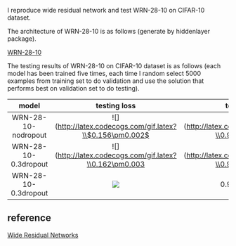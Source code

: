 I reproduce wide residual network and test WRN-28-10 on CIFAR-10 dataset.

The architecture of WRN-28-10 is as follows (generate by hiddenlayer package).

[WRN-28-10](figures/WRN-28-10.png)

The testing results of WRN-28-10 on CIFAR-10 dataset is as follows (each model has been trained five times, each time I random select 5000 examples from training set to do validation and use the solution that performs best on validation set to do testing).

|model|testing loss|testing acc|
|:----:|:----:|:----:|
|WRN-28-10-nodropout|![](http://latex.codecogs.com/gif.latex?\\$0.156\pm0.002$|![](http://latex.codecogs.com/gif.latex?\\0.960\pm0.001|
|WRN-28-10-0.3dropout|![](http://latex.codecogs.com/gif.latex?\\0.162\pm0.003|![](http://latex.codecogs.com/gif.latex?\\0.959\pm0.002|
|WRN-28-10-0.3dropout|![](http://latex.codecogs.com/gif.latex?\\0.162\pm0.003)|$0.959\pm0.002$|

## reference
[Wide Residual Networks](https://arxiv.org/pdf/1605.07146v1.pdf)
